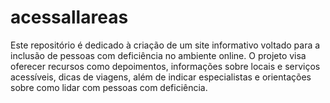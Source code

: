 # acessallareas
Este repositório é dedicado à criação de um site informativo voltado para a inclusão de pessoas com deficiência no ambiente online. O projeto visa oferecer recursos como depoimentos, informações sobre locais e serviços acessíveis, dicas de viagens, além de indicar especialistas e orientações sobre como lidar com pessoas com deficiência.
